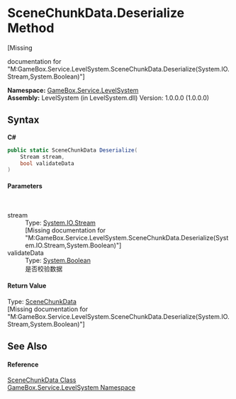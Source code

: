 # SceneChunkData.Deserialize Method 
 

\[Missing <summary> documentation for "M:GameBox.Service.LevelSystem.SceneChunkData.Deserialize(System.IO.Stream,System.Boolean)"\]

**Namespace:**&nbsp;<a href="624c2ca8-2880-f7a3-3eb1-01587cc3f61e">GameBox.Service.LevelSystem</a><br />**Assembly:**&nbsp;LevelSystem (in LevelSystem.dll) Version: 1.0.0.0 (1.0.0.0)

## Syntax

**C#**<br />
``` C#
public static SceneChunkData Deserialize(
	Stream stream,
	bool validateData
)
```


#### Parameters
&nbsp;<dl><dt>stream</dt><dd>Type: <a href="http://msdn2.microsoft.com/zh-cn/library/8f86tw9e" target="_blank">System.IO.Stream</a><br />\[Missing <param name="stream"/> documentation for "M:GameBox.Service.LevelSystem.SceneChunkData.Deserialize(System.IO.Stream,System.Boolean)"\]</dd><dt>validateData</dt><dd>Type: <a href="http://msdn2.microsoft.com/zh-cn/library/a28wyd50" target="_blank">System.Boolean</a><br />是否校验数据</dd></dl>

#### Return Value
Type: <a href="bd33db5c-9ceb-0be9-e633-e2f0f2b00159">SceneChunkData</a><br />\[Missing <returns> documentation for "M:GameBox.Service.LevelSystem.SceneChunkData.Deserialize(System.IO.Stream,System.Boolean)"\]

## See Also


#### Reference
<a href="bd33db5c-9ceb-0be9-e633-e2f0f2b00159">SceneChunkData Class</a><br /><a href="624c2ca8-2880-f7a3-3eb1-01587cc3f61e">GameBox.Service.LevelSystem Namespace</a><br />